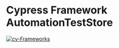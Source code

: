 # Cypress Framework AutomationTestStore

[![cy-Frameworks](https://img.shields.io/endpoint?url=https://cloud.cypress.io/badge/detailed/n7jmem/cy-frameworks&style=flat&logo=cypress)](https://cloud.cypress.io/projects/n7jmem/runs)

